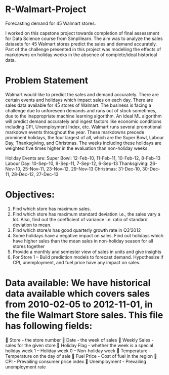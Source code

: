 # R-Walmart-Project
Forecasting demand for 45 Walmart stores.

I worked on this capstone project towards completion of final assessment for Data Science course from Simplilearn. The aim was to analyze the sales datasets for 45 Walmart stores predict the sales and demand accurately. Part of the challenge presented in this project was modelling the effects of markdowns on holiday weeks in the absence of complete/ideal historical data. 

# Problem Statement
Walmart would like to predict the sales and demand accurately. There are certain events and holidays which impact sales on each day. There are sales data available for 45 stores of Walmart. The business is facing a challenge due to unforeseen demands and runs out of stock sometimes, due to the inappropriate machine learning algorithm. An ideal ML algorithm will predict demand accurately and ingest factors like economic conditions including CPI, Unemployment Index, etc.
Walmart runs several promotional markdown events throughout the year. These markdowns precede prominent holidays, the four largest of all, which are the Super Bowl, Labour Day, Thanksgiving, and Christmas. The weeks including these holidays are weighted five times higher in the evaluation than non-holiday weeks. 

Holiday Events are:
Super Bowl: 12-Feb-10, 11-Feb-11, 10-Feb-12, 8-Feb-13 Labour Day: 10-Sep-10, 9-Sep-11, 7-Sep-12, 6-Sep-13 Thanksgiving: 26-Nov-10, 25-Nov-11, 23-Nov-12, 29-Nov-13 Christmas: 31-Dec-10, 30-Dec-11, 28-Dec-12, 27-Dec-13

# Objectives:
1.  Find which store has maximum sales.
2.  Find which store has maximum standard deviation i.e., the sales vary a lot. Also, find out the coefficient of variance i.e. ratio of standard deviation to mean.
3.  Find which store/s has good quarterly growth rate in Q3’2012
4.  Some holidays have a negative impact on sales. Find out holidays which have higher sales than the mean sales in non-holiday season for all stores together
5.  Provide a monthly and semester view of sales in units and give insights
6.  For Store 1 – Build prediction models to forecast demand. Hypothesize if CPI, unemployment, and fuel price have any impact on sales.

# Data available: We have historical data available which covers sales from 2010-02-05 to 2012-11-01, in the file Walmart Store sales. This file has following fields:
 Store - the store number
 Date - the week of sales
 Weekly Sales - sales for the given store
 Holiday Flag - whether the week is a special holiday week 1 – Holiday week 0 – Non-holiday week
 Temperature - Temperature on the day of sale
 Fuel Price - Cost of fuel in the region
 CPI - Prevailing consumer price index
 Unemployment - Prevailing unemployment rate

